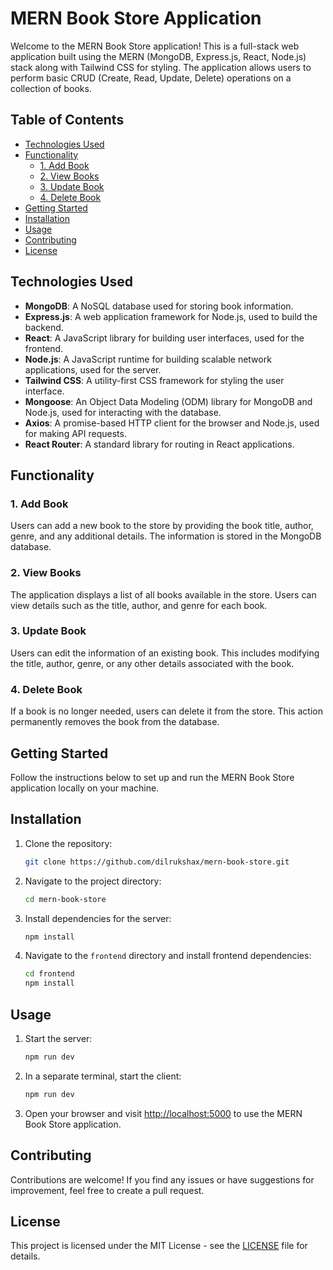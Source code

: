 # MERN Book Store Application

Welcome to the MERN Book Store application! This is a full-stack web application built using the MERN (MongoDB, Express.js, React, Node.js) stack along with Tailwind CSS for styling. The application allows users to perform basic CRUD (Create, Read, Update, Delete) operations on a collection of books.

## Table of Contents

- [Technologies Used](#technologies-used)
- [Functionality](#functionality)
  - [1. Add Book](#1-add-book)
  - [2. View Books](#2-view-books)
  - [3. Update Book](#3-update-book)
  - [4. Delete Book](#4-delete-book)
- [Getting Started](#getting-started)
- [Installation](#installation)
- [Usage](#usage)
- [Contributing](#contributing)
- [License](#license)

## Technologies Used

- **MongoDB**: A NoSQL database used for storing book information.
- **Express.js**: A web application framework for Node.js, used to build the backend.
- **React**: A JavaScript library for building user interfaces, used for the frontend.
- **Node.js**: A JavaScript runtime for building scalable network applications, used for the server.
- **Tailwind CSS**: A utility-first CSS framework for styling the user interface.
- **Mongoose**: An Object Data Modeling (ODM) library for MongoDB and Node.js, used for interacting with the database.
- **Axios**: A promise-based HTTP client for the browser and Node.js, used for making API requests.
- **React Router**: A standard library for routing in React applications.

## Functionality

### 1. Add Book

Users can add a new book to the store by providing the book title, author, genre, and any additional details. The information is stored in the MongoDB database.

### 2. View Books

The application displays a list of all books available in the store. Users can view details such as the title, author, and genre for each book.

### 3. Update Book

Users can edit the information of an existing book. This includes modifying the title, author, genre, or any other details associated with the book.

### 4. Delete Book

If a book is no longer needed, users can delete it from the store. This action permanently removes the book from the database.

## Getting Started

Follow the instructions below to set up and run the MERN Book Store application locally on your machine.

## Installation

1. Clone the repository:

   ```bash
   git clone https://github.com/dilrukshax/mern-book-store.git
   ```

2. Navigate to the project directory:

   ```bash
   cd mern-book-store
   ```

3. Install dependencies for the server:

   ```bash
   npm install
   ```

4. Navigate to the `frontend` directory and install frontend dependencies:

   ```bash
   cd frontend
   npm install
   ```

## Usage

1. Start the server:

   ```bash
   npm run dev
   ```

2. In a separate terminal, start the client:

   ```bash
   npm run dev
   ```

3. Open your browser and visit [http://localhost:5000](http://localhost:5000) to use the MERN Book Store application.

## Contributing

Contributions are welcome! If you find any issues or have suggestions for improvement, feel free to create a pull request.

## License

This project is licensed under the MIT License - see the [LICENSE](LICENSE) file for details.
